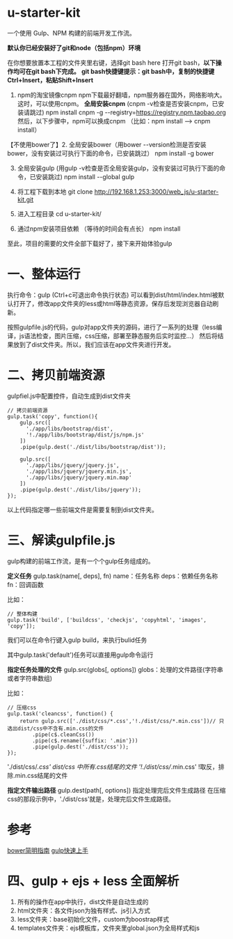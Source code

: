 # u-starter-kit

一个使用 Gulp、NPM 构建的前端开发工作流。

**默认你已经安装好了git和node（包括npm）环境**

在你想要放置本工程的文件夹里右键，选择git bash here 打开git bash，**以下操作均可在git bash下完成。**
**git bash快捷键提示：git bash中，复制的快捷键Ctrl+Insert，粘贴Shift+Insert**

1. npm的淘宝镜像cnpm
npm下载最好翻墙，npm服务器在国外，网络影响大。这时，可以使用cnpm。
**全局安装cnpm** (cnpm -v检查是否安装cnpm，已安装请跳过)
npm install cnpm -g --registry=https://registry.npm.taobao.org
然后，以下步骤中，npm可以换成cnpm （比如：npm install --> cnpm install）

【不使用bower了】2. 全局安装bower（用bower --version检测是否安装bower，没有安装过可执行下面的命令，已安装跳过）
npm install -g bower

3. 全局安装gulp  (用gulp -v检查是否全局安装gulp，没有安装过可执行下面的命令，已安装跳过)
npm install --global gulp

4. 将工程下载到本地
git clone http://192.168.1.253:3000/web_js/u-starter-kit.git

5. 进入工程目录
cd u-starter-kit/

6. 通过npm安装项目依赖 （等待的时间会有点长）
npm install


至此，项目的需要的文件全部下载好了，接下来开始体验gulp

# 一、整体运行
执行命令：gulp  (Ctrl+c可退出命令执行状态)
可以看到dist/html/index.html被默认打开了，修改app文件夹的less或html等静态资源，保存后发现浏览器自动刷新。

按照gulpfile.js的代码，gulp对app文件夹的源码，进行了一系列的处理（less编译，js语法检查，图片压缩，css压缩，部署至静态服务后实时监控...）
然后将结果放到了dist文件夹。所以，我们应该在app文件夹进行开发。

# 二、拷贝前端资源
gulpfiel.js中配置控件，自动生成到dist文件夹
```
// 拷贝前端资源
gulp.task('copy', function(){
    gulp.src([
      './app/libs/bootstrap/dist',
      '!./app/libs/bootstrap/dist/js/npm.js'
    ])
    .pipe(gulp.dest('./dist/libs/bootstrap/dist'));

    gulp.src([
      './app/libs/jquery/jquery.js',
      './app/libs/jquery/jquery.min.js',
      './app/libs/jquery/jquery.min.map'
    ])
    .pipe(gulp.dest('./dist/libs/jquery'));
});

```
以上代码指定哪一些前端文件是需要复制到dist文件夹。

# 三、解读gulpfile.js
gulp构建的前端工作流，是有一个个gulp任务组成的。

**定义任务**
gulp.task(name[, deps], fn)
name：任务名称 deps：依赖任务名称 fn：回调函数

比如：
```
// 整体构建
gulp.task('build', ['buildcss', 'checkjs', 'copyhtml', 'images', 'copy']);

```
我们可以在命令行键入gulp build，来执行bulid任务

其中gulp.task('default')任务可以直接用gulp命令运行

**指定任务处理的文件**
gulp.src(globs[, options])
globs：处理的文件路径(字符串或者字符串数组)

比如：
```
// 压缩css
gulp.task('cleancss', function() {
    return gulp.src(['./dist/css/*.css','!./dist/css/*.min.css'])// 只选出dist/css中不含有.min.css的文件
        .pipe(c$.cleanCss())
        .pipe(c$.rename({suffix: '.min'}))
        .pipe(gulp.dest('./dist/css'));
});

```
'./dist/css/*.css'  dist/css 中所有.css结尾的文件
'!./dist/css/*.min.css' !取反，排除.min.css结尾的文件

**指定文件输出路径**
gulp.dest(path[, options])
指定处理完后文件生成路径
在压缩css的那段示例中，'./dist/css'就是，处理完后文件生成路径。

# 参考
[bower简明指南](http://wwsun.github.io/posts/bower-post.html)
[gulp快速上手](https://segmentfault.com/a/1190000003003847)


# 四、gulp + ejs + less 全面解析
1. 所有的操作在app中执行，dist文件是自动生成的
2. html文件夹：各文件json为独有样式、js引入方式
3. less文件夹：base初始化文件，custom为boostrap样式
4. templates文件夹：ejs模板库，文件夹里global.json为全局样式和js










